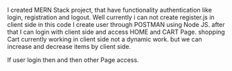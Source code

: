 I created MERN Stack project, that have functionality authentication like login, registration and logout.
Well currently i can not create register.js in client side in this code I create user through POSTMAN using Node JS. after that I can login with client side and access HOME and CART Page. shopping Cart currently working in client side not a dynamic work. but we can increase and decrease items by client side.

If user login then and then other Page access.
